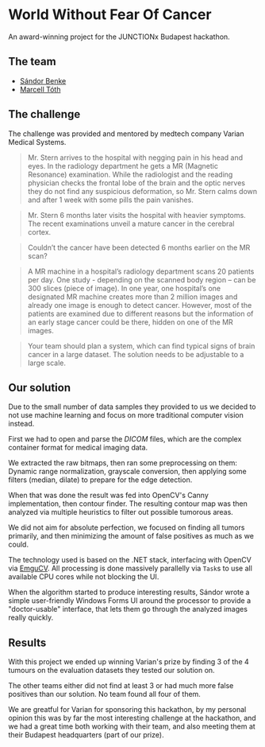 World Without Fear Of Cancer
====
An award-winning project for the JUNCTIONx Budapest hackathon.

The team
---
* [Sándor Benke](https://github.com/benkes)
* [Marcell Tóth](https://github.com/marcelltoth)

The challenge
---
The challenge was provided and mentored by medtech company Varian Medical Systems. 
>Mr. Stern arrives to the hospital with negging pain in his head and eyes. In the radiology department he gets a MR (Magnetic Resonance) examination. While the radiologist and the reading physician checks the frontal lobe of the brain and the optic nerves they do not find any suspicious deformation, so Mr. Stern calms down and after 1 week with some pills the pain vanishes.

>Mr. Stern 6 months later visits the hospital with heavier symptoms. The recent examinations unveil a mature cancer in the cerebral cortex.

>Couldn’t the cancer have been detected 6 months earlier on the MR scan?

>A MR machine in a hospital’s radiology department scans 20 patients per day. One study - depending on the scanned body region – can be 300 slices (piece of image). In one year, one hospital’s one designated MR machine creates more than 2 million images and already one image is enough to detect cancer. However, most of the patients are examined due to different reasons but the information of an early stage cancer could be there, hidden on one of the MR images.

>Your team should plan a system, which can find typical signs of brain cancer in a large dataset. The solution needs to be adjustable to a large scale.

Our solution
---
Due to the small number of data samples they provided to us we decided to not use machine learning and focus on more traditional computer vision instead.

First we had to open and parse the *DICOM* files, which are the complex container format for medical imaging data. 

We extracted the raw bitmaps, then ran some preprocessing on them: Dynamic range normalization, grayscale conversion, then applying some filters (median, dilate) to prepare for the edge detection. 

When that was done the result was fed into OpenCV's Canny implementation, then contour finder. The resulting contour map was then analyzed via multiple heuristics to filter out possible tumorous areas.

We did not aim for absolute perfection, we focused on finding all tumors primarily, and then minimizing the amount of false positives as much as we could.

The technology used is based on the .NET stack, interfacing with OpenCV via [EmguCV](https://github.com/emgucv/emgucv). All processing is done massively parallelly via `Task`s to use all available CPU cores while not blocking the UI.

When the algorithm started to produce interesting results, Sándor wrote a simple user-friendly Windows Forms UI around the processor to provide a "doctor-usable" interface, that lets them go through the analyzed images really quickly. 

Results
---
With this project we ended up winning Varian's prize by finding 3 of the 4 tumours on the evaluation datasets they tested our solution on.

The other teams either did not find at least 3 or had much more false positives than our solution. No team found all four of them.

We are greatful for Varian for sponsoring this hackathon, by my personal opinion this was by far the most interesting challenge at the hackathon, and we had a great time both working with their team, and also meeting them at their Budapest headquarters (part of our prize).

